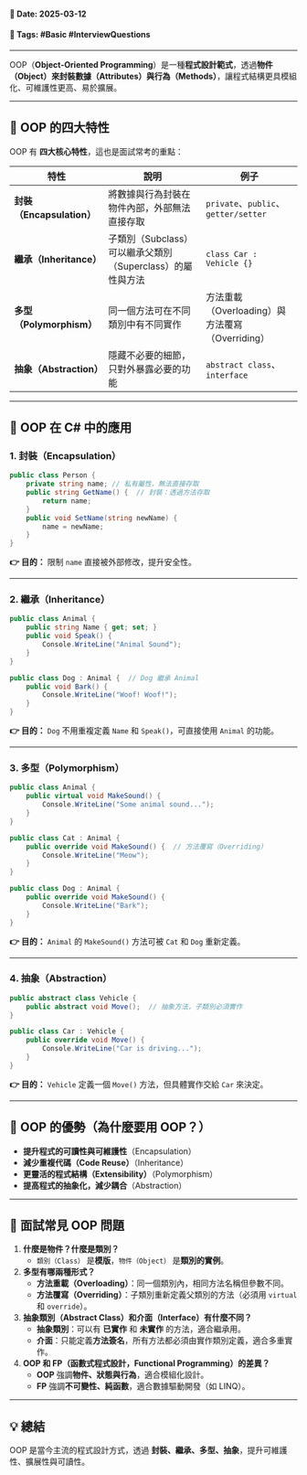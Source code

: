#### 📅 **Date**: 2025-03-12

#### 🔖 **Tags**: #Basic #InterviewQuestions

---

OOP（**Object-Oriented Programming**）是一種**程式設計範式**，透過**物件（Object）**來封裝**數據（Attributes）**與**行為（Methods）**，讓程式結構更具模組化、可維護性更高、易於擴展。

---

## **📍 OOP 的四大特性**

OOP 有 **四大核心特性**，這也是面試常考的重點：

|特性|說明|例子|
|---|---|---|
|**封裝（Encapsulation）**|將數據與行為封裝在物件內部，外部無法直接存取|`private`、`public`、`getter/setter`|
|**繼承（Inheritance）**|子類別（Subclass）可以繼承父類別（Superclass）的屬性與方法|`class Car : Vehicle {}`|
|**多型（Polymorphism）**|同一個方法可在不同類別中有不同實作|方法重載（Overloading）與方法覆寫（Overriding）|
|**抽象（Abstraction）**|隱藏不必要的細節，只對外暴露必要的功能|`abstract class`、`interface`|

---

## **📍 OOP 在 C# 中的應用**

### **1. 封裝（Encapsulation）**

```csharp
public class Person {
	private string name; // 私有屬性，無法直接存取
	public string GetName() {  // 封裝：透過方法存取
		return name;
	}
	public void SetName(string newName) {
		name = newName;
	}
}
```

**👉 目的：** 限制 `name` 直接被外部修改，提升安全性。

---

### **2️. 繼承（Inheritance）**

```csharp
public class Animal {
	public string Name { get; set; }
	public void Speak() {
		Console.WriteLine("Animal Sound");
	}
}

public class Dog : Animal {  // Dog 繼承 Animal
	public void Bark() {
		Console.WriteLine("Woof! Woof!");
	}
}
```

**👉 目的：** `Dog` 不用重複定義 `Name` 和 `Speak()`，可直接使用 `Animal` 的功能。

---

### **3️. 多型（Polymorphism）**

```csharp
public class Animal {
	public virtual void MakeSound() {
		Console.WriteLine("Some animal sound...");
	}
}

public class Cat : Animal {
	public override void MakeSound() {  // 方法覆寫（Overriding）
		Console.WriteLine("Meow");
	}
}

public class Dog : Animal {
	public override void MakeSound() {
		Console.WriteLine("Bark");
	}
}
```

**👉 目的：** `Animal` 的 `MakeSound()` 方法可被 `Cat` 和 `Dog` 重新定義。

---

### **4️. 抽象（Abstraction）**

```csharp
public abstract class Vehicle {
	public abstract void Move();  // 抽象方法，子類別必須實作
}

public class Car : Vehicle {
	public override void Move() {
		Console.WriteLine("Car is driving...");
	}
}
```

**👉 目的：** `Vehicle` 定義一個 `Move()` 方法，但具體實作交給 `Car` 來決定。

---

## **📍 OOP 的優勢（為什麼要用 OOP？）**

- **提升程式的可讀性與可維護性**（Encapsulation）  
- **減少重複代碼（Code Reuse）**（Inheritance）  
- **更靈活的程式結構（Extensibility）**（Polymorphism）  
- **提高程式的抽象化，減少耦合**（Abstraction）

---

## **📍 面試常見 OOP 問題**

1. **什麼是物件？什麼是類別？**
    - `類別（Class）` 是**模版**，`物件（Object）` 是**類別的實例**。
2. **多型有哪兩種形式？**
    - **方法重載（Overloading）**：同一個類別內，相同方法名稱但參數不同。
    - **方法覆寫（Overriding）**：子類別重新定義父類別的方法（必須用 `virtual` 和 `override`）。
3. **抽象類別（Abstract Class）和介面（Interface）有什麼不同？**
    - **抽象類別**：可以有 **已實作** 和 **未實作** 的方法，適合繼承用。
    - **介面**：只能定義**方法簽名**，所有方法都必須由實作類別定義，適合多重實作。
4. **OOP 和 FP（函數式程式設計，Functional Programming）的差異？**
    - **OOP** 強調**物件、狀態與行為**，適合模組化設計。
    - **FP** 強調**不可變性、純函數**，適合數據驅動開發（如 LINQ）。

---
## **💡 總結**

OOP 是當今主流的程式設計方式，透過 **封裝、繼承、多型、抽象**，提升可維護性、擴展性與可讀性。